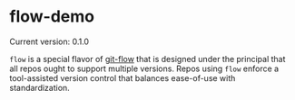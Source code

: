 # flow-demo

Current version: 0.1.0

`flow` is a special flavor of [git-flow](https://nvie.com/posts/a-successful-git-branching-mode/)
that is designed under the principal that all repos ought to support multiple versions. Repos using
`flow` enforce a tool-assisted version control that balances ease-of-use with standardization.
